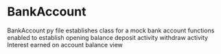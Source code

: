 # BankAccount
BankAccount py file establishes class for a mock bank account
functions enabled to establish opening balance
    deposit activity
    withdraw activity
    Interest earned on account
    balance view